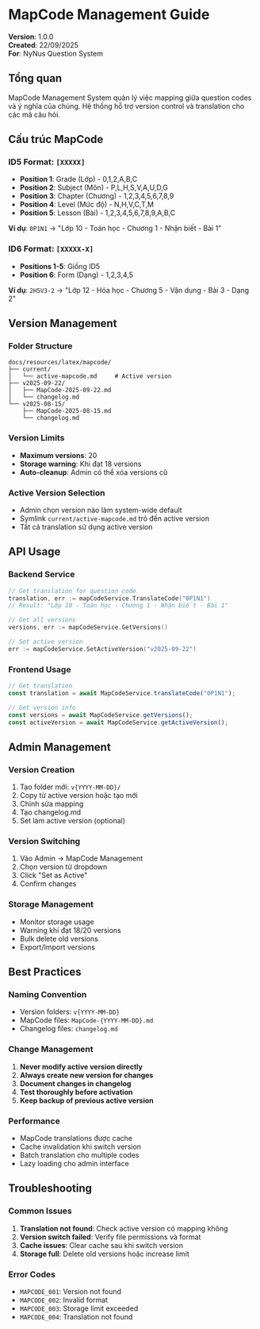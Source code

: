 # MapCode Management Guide
**Version**: 1.0.0  
**Created**: 22/09/2025  
**For**: NyNus Question System

## Tổng quan

MapCode Management System quản lý việc mapping giữa question codes và ý nghĩa của chúng. Hệ thống hỗ trợ version control và translation cho các mã câu hỏi.

## Cấu trúc MapCode

### ID5 Format: `[XXXXX]`
- **Position 1**: Grade (Lớp) - 0,1,2,A,B,C
- **Position 2**: Subject (Môn) - P,L,H,S,V,A,U,D,G
- **Position 3**: Chapter (Chương) - 1,2,3,4,5,6,7,8,9
- **Position 4**: Level (Mức độ) - N,H,V,C,T,M
- **Position 5**: Lesson (Bài) - 1,2,3,4,5,6,7,8,9,A,B,C

**Ví dụ**: `0P1N1` → "Lớp 10 - Toán học - Chương 1 - Nhận biết - Bài 1"

### ID6 Format: `[XXXXX-X]`
- **Positions 1-5**: Giống ID5
- **Position 6**: Form (Dạng) - 1,2,3,4,5

**Ví dụ**: `2H5V3-2` → "Lớp 12 - Hóa học - Chương 5 - Vận dụng - Bài 3 - Dạng 2"

## Version Management

### Folder Structure
```
docs/resources/latex/mapcode/
├── current/
│   └── active-mapcode.md     # Active version
├── v2025-09-22/
│   ├── MapCode-2025-09-22.md
│   └── changelog.md
└── v2025-08-15/
    ├── MapCode-2025-08-15.md
    └── changelog.md
```

### Version Limits
- **Maximum versions**: 20
- **Storage warning**: Khi đạt 18 versions
- **Auto-cleanup**: Admin có thể xóa versions cũ

### Active Version Selection
- Admin chọn version nào làm system-wide default
- Symlink `current/active-mapcode.md` trỏ đến active version
- Tất cả translation sử dụng active version

## API Usage

### Backend Service
```go
// Get translation for question code
translation, err := mapCodeService.TranslateCode("0P1N1")
// Result: "Lớp 10 - Toán học - Chương 1 - Nhận biết - Bài 1"

// Get all versions
versions, err := mapCodeService.GetVersions()

// Set active version
err := mapCodeService.SetActiveVersion("v2025-09-22")
```

### Frontend Usage
```typescript
// Get translation
const translation = await MapCodeService.translateCode("0P1N1");

// Get version info
const versions = await MapCodeService.getVersions();
const activeVersion = await MapCodeService.getActiveVersion();
```

## Admin Management

### Version Creation
1. Tạo folder mới: `v{YYYY-MM-DD}/`
2. Copy từ active version hoặc tạo mới
3. Chỉnh sửa mapping
4. Tạo changelog.md
5. Set làm active version (optional)

### Version Switching
1. Vào Admin → MapCode Management
2. Chọn version từ dropdown
3. Click "Set as Active"
4. Confirm changes

### Storage Management
- Monitor storage usage
- Warning khi đạt 18/20 versions
- Bulk delete old versions
- Export/Import versions

## Best Practices

### Naming Convention
- Version folders: `v{YYYY-MM-DD}`
- MapCode files: `MapCode-{YYYY-MM-DD}.md`
- Changelog files: `changelog.md`

### Change Management
1. **Never modify active version directly**
2. **Always create new version for changes**
3. **Document changes in changelog**
4. **Test thoroughly before activation**
5. **Keep backup of previous active version**

### Performance
- MapCode translations được cache
- Cache invalidation khi switch version
- Batch translation cho multiple codes
- Lazy loading cho admin interface

## Troubleshooting

### Common Issues
1. **Translation not found**: Check active version có mapping không
2. **Version switch failed**: Verify file permissions và format
3. **Cache issues**: Clear cache sau khi switch version
4. **Storage full**: Delete old versions hoặc increase limit

### Error Codes
- `MAPCODE_001`: Version not found
- `MAPCODE_002`: Invalid format
- `MAPCODE_003`: Storage limit exceeded
- `MAPCODE_004`: Translation not found
